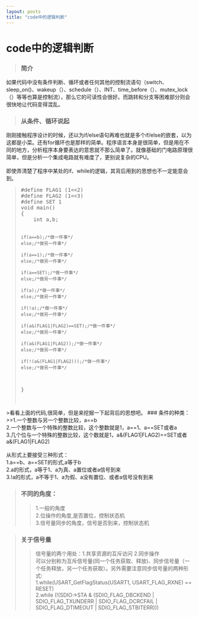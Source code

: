 ```yaml
---
layout: posts
title: "code中的逻辑判断"
---
```


# code中的逻辑判断
>### 简介
如果代码中没有条件判断、循环或者任何其他的控制流语句（switch、sleep_on()、wakeup（）、schedule（）、INT、time_before（）、mutex_lock（）等等也算是控制流），那么它的可读性会很好。而跳转和分支等困难部分则会很快地让代码变得混乱。
>### 从条件、循环说起
刚刚接触程序设计的时候，还以为if/else语句再难也就是多个if/else的嵌套，以为这都是小菜。还有for循环也是那样的简单。程序语言本身是很简单，但是用在不同的地方，分析程序本身要表达的意思就不那么简单了。就像基础的门电路原理很简单，但是分析一个集成电路就有难度了，更别说复杂的CPU。<br><br>
即使弄清楚了程序中某处的if、while的逻辑，其背后用到的思想也不一定能意会到。<br>
<blockquote>
<pre class="prettyprint linenums">
#define FLAG1 (1<<2)
#define FLAG2 (1<<3)
#define SET 1
void main()
{
    int a,b;
	
	if(a==b);/*做一件事*/
	else;/*做另一件事*/
	
	if(a==1);/*做一件事*/
	else;/*做另一件事*/
	
	if(a==SET);/*做一件事*/
	else;/*做另一件事*/
	
	if(a);/*做一件事*/
	else;/*做另一件事*/
	
	if(!a);/*做一件事*/
	else;/*做另一件事*/
	
	if(a&(FLAG1|FLAG2)==SET);/*做一件事*/
	else;/*做另一件事*/
    
    if(a&(FLAG1|FLAG2));/*做一件事*/
    else;/*做另一件事*/
	
	if(!(a&(FLAG1|FLAG2)));/*做一件事*/
	else;/*做另一件事*/
}
</xmp>
</blockquote>
>看看上面的代码,很简单，但是来挖掘一下起背后的思想吧。
### 条件的种类：
>>1.一个整数与另一个整数比较，a==b<br>
2.一个整数与一个特殊的整数比较，这个整数就是1，a==1、a==SET或者a<br>
3.几个位与一个特殊的整数比较，这个数就是1，a&(FLAG1|FLAG2)==SET或者a&(FLAG1|FLAG2)<br><br>
从形式上要接受三种形式：<br>
1.a==b、a==SET的形式,a等于b<br>
2.a的形式，a等于1、a为真、a置位或者a信号到来<br>
3.!a的形式，a不等于1、a为假、a没有置位、或者a信号没有到来<br>

>### 不同的角度：
>>1.一般的角度<br>
2.位操作的角度,是否置位，控制状态机<br>
3.信号量同步的角度，信号是否到来，控制状态机<br>

>### 关于信号量
>>信号量的两个用处：1.共享资源的互斥访问 2.同步操作<br>
可以分别称为互斥信号量(同一个任务获取、释放)、同步信号量（一个任务释放，另一个任务获取）。另外需要注意同步信号量的两种形式:<br>
>>1.while(USART_GetFlagStatus(USART1, USART_FLAG_RXNE) == RESET)<br>
2.while (!(SDIO->STA & (SDIO_FLAG_DBCKEND | SDIO_FLAG_TXUNDERR | SDIO_FLAG_DCRCFAIL | SDIO_FLAG_DTIMEOUT | SDIO_FLAG_STBITERR)))